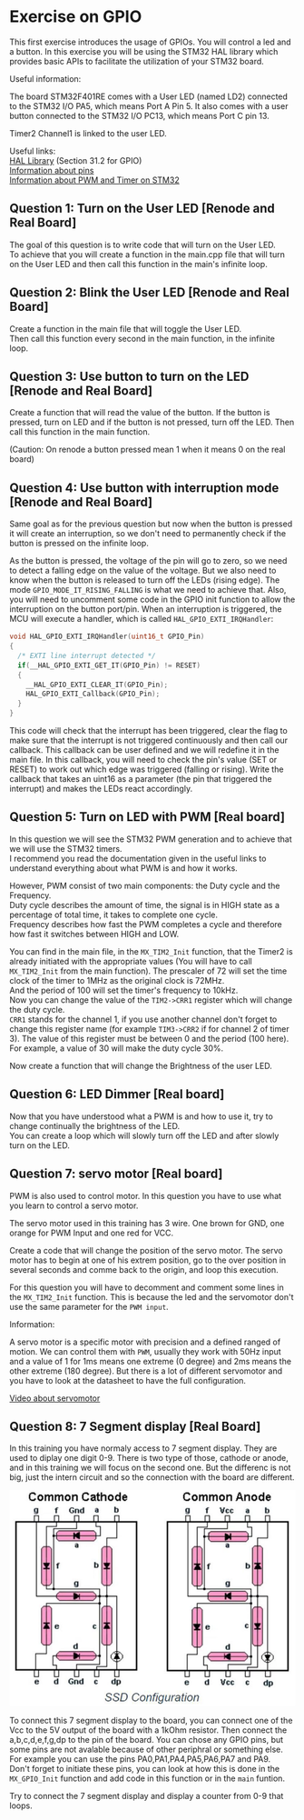 # Exercise on GPIO

This first exercise introduces the usage of GPIOs.
You will control a led and a button.
In this exercise you will be using the STM32 HAL library which provides basic APIs to facilitate the utilization of your STM32 board.

Useful information:

The board STM32F401RE comes with a User LED (named LD2) connected to the STM32 I/O PA5, which means Port A Pin 5.
It also comes with a user button connected to the STM32 I/O PC13, which means Port C pin 13.

Timer2 Channel1 is linked to the user LED.

Useful links:  
[HAL Library](https://www.st.com/resource/en/user_manual/um1725-description-of-stm32f4-hal-and-lowlayer-drivers-stmicroelectronics.pdf) (Section 31.2 for GPIO)  
[Information about pins](https://os.mbed.com/platforms/ST-Nucleo-F401RE/)  
[Information about PWM and Timer on STM32](https://deepbluembedded.com/stm32-pwm-example-timer-pwm-mode-tutorial/)  

## Question 1: Turn on the User LED [Renode and Real Board]

The goal of this question is to write code that will turn on the User LED.  
To achieve that you will create a function in the main.cpp file that will turn on the User LED and then call this function in the main's infinite loop.

## Question 2: Blink the User LED [Renode and Real Board]

Create a function in the main file that will toggle the User LED.  
Then call this function every second in the main function, in the infinite loop.

## Question 3: Use button to turn on the LED [Renode and Real Board]

Create a function that will read the value of the button.
If the button is pressed, turn on LED and if the button is not pressed, turn off the LED.
Then call this function in the main function.

(Caution: On renode a button pressed mean 1 when it means 0 on the real board)

## Question 4: Use button with interruption mode [Renode and Real Board]

Same goal as for the previous question but now when the button is pressed it will create an interruption, so we don't need to permanently check if the button is pressed on the infinite loop.

As the button is pressed, the voltage of the pin will go to zero, so we need to detect a falling edge on the value of the voltage.
But we also need to know when the button is released to turn off the LEDs (rising edge).
The mode `GPIO_MODE_IT_RISING_FALLING` is what we need to achieve that.
Also, you will need to uncomment some code in the GPIO init function to allow the interruption on the button port/pin.
When an interruption is triggered, the MCU will execute a handler, which is called `HAL_GPIO_EXTI_IRQHandler`:

```cpp
void HAL_GPIO_EXTI_IRQHandler(uint16_t GPIO_Pin)
{
  /* EXTI line interrupt detected */
  if(__HAL_GPIO_EXTI_GET_IT(GPIO_Pin) != RESET)
  {
    __HAL_GPIO_EXTI_CLEAR_IT(GPIO_Pin);
    HAL_GPIO_EXTI_Callback(GPIO_Pin);
  }
}
```

This code will check that the interrupt has been triggered, clear the flag to make sure that the interrupt is not triggered continuously and then call our callback.
This callback can be user defined and we will redefine it in the main file.
In this callback, you will need to check the pin's value (SET or RESET) to work out which edge was triggered (falling or rising).
Write the callback that takes an uint16 as a parameter (the pin that triggered the interrupt) and makes the LEDs react accordingly.

## Question 5: Turn on LED with PWM [Real board]

In this question we will see the STM32 PWM generation and to achieve that we will use the STM32 timers.  
I recommend you read the documentation given in the useful links to understand everything about what PWM is and how it works.  

However, PWM consist of two main components: the Duty cycle and the Frequency.  
Duty cycle describes the amount of time, the signal is in HIGH state as a percentage of total time, it takes to complete one cycle.  
Frequency describes how fast the PWM completes a cycle and therefore how fast it switches between HIGH and LOW.  

You can find in the main file, in the `MX_TIM2_Init` function, that the Timer2 is already initiated with the appropriate values (You will have to call `MX_TIM2_Init` from the main function).
The prescaler of 72 will set the time clock of the timer to 1MHz as the original clock is 72MHz.  
And the period of 100 will set the timer's frequency to 10kHz.  
Now you can change the value of the `TIM2->CRR1` register which will change the duty cycle.  
`CRR1` stands for the channel 1, if you use another channel don't forget to change this register name (for example `TIM3->CRR2` if for channel 2 of timer 3).
The value of this register must be between 0 and the period (100 here).  
For example, a value of 30 will make the duty cycle 30%.  

Now create a function that will change the Brightness of the user LED.  

## Question 6: LED Dimmer [Real board]

Now that you have understood what a PWM is and how to use it, try to change continually the brightness of the LED.  
You can create a loop which will slowly turn off the LED and after slowly turn on the LED.

## Question 7: servo motor [Real board]

PWM is also used to control motor.
In this question you have to use what you learn to control a servo motor.

The servo motor used in this training has 3 wire.
One brown for GND, one orange for PWM Input and one red for VCC.

Create a code that will change the position of the servo motor.
The servo motor has to begin at one of his extrem position, go to the over position in several seconds and comme back to the origin, and loop this execution.

For this question you will have to decomment and comment some lines in the `MX_TIM2_Init` function.
This is because the led and the servomotor don't use the same parameter for the `PWM input`.

Information:

A servo motor is a specific motor with precision and a defined ranged of motion.
We can control them with `PWM`, usually they work with 50Hz input and a value of 1 for 1ms means one extreme (0 degree) and 2ms means the other extreme (180 degree).
But there is a lot of different servomotor and you have to look at the datasheet to have the full configuration.

[Video about servomotor](https://www.youtube.com/watch?v=g68khnZnJKM&ab_channel=Thescienceworks)

## Question 8: 7 Segment display [Real Board]

In this training you have normaly access to 7 segment display.
They are used to diplay one digit 0-9.
There is two type of those, cathode or anode, and in this training we will focus on the second one.
But the differenc is not big, just the intern circuit and so the connection with the board are different.

![7 segment](../../Docs/ressources/7Segment.jpg)

To connect this 7 segment display to the board, you can connect one of the Vcc to the 5V output of the board with a 1kOhm resistor.
Then connect the a,b,c,d,e,f,g,dp to the pin of the board.
You can chose any GPIO pins, but some pins are not avalable because of other periphral or something else.
For example you can use the pins PA0,PA1,PA4,PA5,PA6,PA7 and PA9.  
Don't forget to initiate these pins, you can look at how this is done in the `MX_GPIO_Init` function and add code in this function or in the `main` funtion.

Try to connect the 7 segment display and display a counter from 0-9 that loops.
